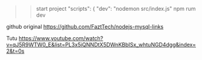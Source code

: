 >>start project
"scripts": {
"dev": "nodemon src/index.js"
npm rum dev

github original
https://github.com/FaztTech/nodejs-mysql-links

Tutu
https://www.youtube.com/watch?v=qJ5R9WTW0_E&list=PL3x5iQNNDtX5DWnKBbISx_whtuNGD4dgg&index=2&t=0s